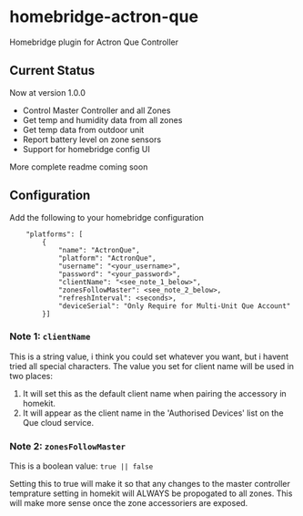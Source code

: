 # homebridge-actron-que
Homebridge plugin for Actron Que Controller

## Current Status
Now at version 1.0.0
 - Control Master Controller and all Zones
 - Get temp and humidity data from all zones
 - Get temp data from outdoor unit
 - Report battery level on zone sensors
 - Support for homebridge config UI

 More complete readme coming soon


## Configuration
Add the following to your homebridge configuration

```
    "platforms": [
        {
            "name": "ActronQue",
            "platform": "ActronQue",
            "username": "<your_username>",
            "password": "<your_password>",
            "clientName": "<see_note_1_below>",
            "zonesFollowMaster": <see_note_2_below>,
            "refreshInterval": <seconds>,
            "deviceSerial": "Only Require for Multi-Unit Que Account"
        }]
```
### Note 1: `clientName`
This is a string value, i think you could set whatever you want, but i havent tried all special characters.
The value you set for client name will be used in two places:
1. It will set this as the default client name when pairing the accessory in homekit.
2. It will appear as the client name in the 'Authorised Devices' list on the Que cloud service.

### Note 2: `zonesFollowMaster`
This is a boolean value: `true || false`

Setting this to true will make it so that any changes to the master controller temprature setting in homekit will ALWAYS be propogated to all zones. This will make more sense once the zone accessoriers are exposed.